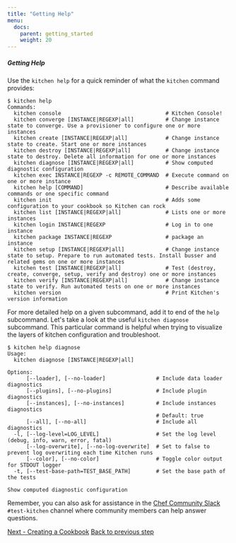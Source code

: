 ```yaml
---
title: "Getting Help"
menu:
  docs:
    parent: getting_started
    weight: 20
---
```


##### Getting Help

Use the `kitchen help` for a quick reminder of what the `kitchen` command provides:

~~~shell
$ kitchen help
Commands:
  kitchen console                                 # Kitchen Console!
  kitchen converge [INSTANCE|REGEXP|all]          # Change instance state to converge. Use a provisioner to configure one or more instances
  kitchen create [INSTANCE|REGEXP|all]            # Change instance state to create. Start one or more instances
  kitchen destroy [INSTANCE|REGEXP|all]           # Change instance state to destroy. Delete all information for one or more instances
  kitchen diagnose [INSTANCE|REGEXP|all]          # Show computed diagnostic configuration
  kitchen exec INSTANCE|REGEXP -c REMOTE_COMMAND  # Execute command on one or more instance
  kitchen help [COMMAND]                          # Describe available commands or one specific command
  kitchen init                                    # Adds some configuration to your cookbook so Kitchen can rock
  kitchen list [INSTANCE|REGEXP|all]              # Lists one or more instances
  kitchen login INSTANCE|REGEXP                   # Log in to one instance
  kitchen package INSTANCE|REGEXP                 # package an instance
  kitchen setup [INSTANCE|REGEXP|all]             # Change instance state to setup. Prepare to run automated tests. Install busser and related gems on one or more instances
  kitchen test [INSTANCE|REGEXP|all]              # Test (destroy, create, converge, setup, verify and destroy) one or more instances
  kitchen verify [INSTANCE|REGEXP|all]            # Change instance state to verify. Run automated tests on one or more instances
  kitchen version                                 # Print Kitchen's version information
~~~

For more detailed help on a given subcommand, add it to end of the `help` subcommand. Let's take a look at the useful `kitchen diagnose` subcommand. This particular command is helpful when trying to visualize the layers of kitchen configuration and troubleshoot.

~~~shell
$ kitchen help diagnose
Usage:
  kitchen diagnose [INSTANCE|REGEXP|all]

Options:
      [--loader], [--no-loader]                # Include data loader diagnostics
      [--plugins], [--no-plugins]              # Include plugin diagnostics
      [--instances], [--no-instances]          # Include instances diagnostics
                                               # Default: true
      [--all], [--no-all]                      # Include all diagnostics
  -l, [--log-level=LOG_LEVEL]                  # Set the log level (debug, info, warn, error, fatal)
      [--log-overwrite], [--no-log-overwrite]  # Set to false to prevent log overwriting each time Kitchen runs
      [--color], [--no-color]                  # Toggle color output for STDOUT logger
  -t, [--test-base-path=TEST_BASE_PATH]        # Set the base path of the tests

Show computed diagnostic configuration
~~~

Remember, you can also ask for assistance in the [Chef Community Slack](http://community-slack.chef.io/) `#test-kitchen` channel where community members can help answer questions.

<div class="sidebar--footer">
<a class="button primary-cta" href="/docs/getting-started/creating-cookbook">Next - Creating a Cookbook</a>
<a class="sidebar--footer--back" href="/docs/getting-started/installing">Back to previous step</a>
</div>
